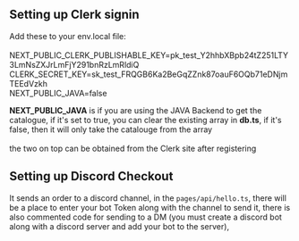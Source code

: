 
## Setting up Clerk signin
Add these to your env.local file:
 <br/> <br/>
NEXT_PUBLIC_CLERK_PUBLISHABLE_KEY=pk_test_Y2hhbXBpb24tZ251LTY3LmNsZXJrLmFjY291bnRzLmRldiQ <br/>
CLERK_SECRET_KEY=sk_test_FRQGB6Ka2BeGqZZnk87oauF6OQb71eDNjmTEEdVzkh <br/>
NEXT_PUBLIC_JAVA=false <br/>

**NEXT_PUBLIC_JAVA** is if you are using the JAVA Backend to get the catalogue, if it's set to true, you can clear the existing array in **db.ts**, if it's false, then it will only take the catalouge from the array <br/>
 <br/>
 the two on top can be obtained from the Clerk site after registering

 ## Setting up Discord Checkout

 It sends an order to a discord channel, in the `pages/api/hello.ts`, there will be a place to enter your bot Token along with the channel to send it, there is also commented code for sending to a DM (you must create a discord bot along with a discord server and add your bot to the server),
